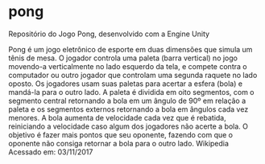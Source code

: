 # pong
Repositório do Jogo Pong, desenvolvido com a Engine Unity

Pong é um jogo eletrônico de esporte em duas dimensões que simula um tênis de mesa. O jogador controla uma paleta (barra vertical) no jogo movendo-a verticalmente no lado esquerdo da tela, e compete contra o computador ou outro jogador que controlam uma segunda raquete no lado oposto. Os jogadores usam suas paletas para acertar a esfera (bola) e mandá-la para o outro lado. A paleta é dividida em oito segmentos, com o segmento central retornando a bola em um ângulo de 90º em relação a paleta e os segmentos externos retornando a bola em ângulos cada vez menores. A bola aumenta de velocidade cada vez que é rebatida, reiniciando a velocidade caso algum dos jogadores não acerte a bola. O objetivo é fazer mais pontos que seu oponente, fazendo com que o oponente não consiga retornar a bola para o outro lado.
Wikipedia Acessado em: 03/11/2017
